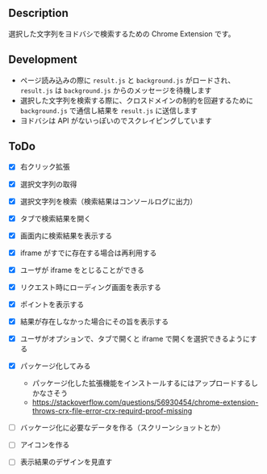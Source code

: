 
## Description

選択した文字列をヨドバシで検索するための Chrome Extension です。

## Development

* ページ読み込みの際に `result.js` と `background.js` がロードされ、 `result.js` は `background.js` からのメッセージを待機します
* 選択した文字列を検索する際に、クロスドメインの制約を回避するために `background.js` で通信し結果を `result.js` に送信します
* ヨドバシは API がないっぽいのでスクレイピングしています

## ToDo

* [x] 右クリック拡張
* [x] 選択文字列の取得
* [x] 選択文字列を検索（検索結果はコンソールログに出力）
* [x] タブで検索結果を開く
* [x] 画面内に検索結果を表示する
* [x] iframe がすでに存在する場合は再利用する
* [x] ユーザが iframe をとじることができる
* [x] リクエスト時にローディング画面を表示する
* [x] ポイントを表示する
* [x] 結果が存在しなかった場合にその旨を表示する
* [x] ユーザがオプションで、タブで開くと iframe で開くを選択できるようにする
* [x] パッケージ化してみる
  * パッケージ化した拡張機能をインストールするにはアップロードするしかなさそう
  * https://stackoverflow.com/questions/56930454/chrome-extension-throws-crx-file-error-crx-requird-proof-missing
* [ ] バッケージ化に必要なデータを作る（スクリーンショットとか）
* [ ] アイコンを作る
* [ ] 表示結果のデザインを見直す

